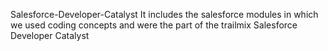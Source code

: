 Salesforce-Developer-Catalyst
It includes the salesforce modules in which we used coding concepts and were the part of the trailmix Salesforce Developer Catalyst
